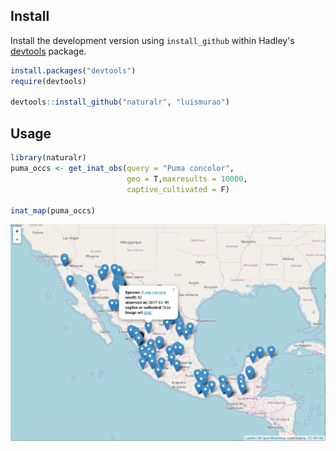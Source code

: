 ## Install

Install the development version using `install_github` within Hadley's [devtools](https://github.com/hadley/devtools) package.

```r
install.packages("devtools")
require(devtools)

devtools::install_github("naturalr", "luismurao")
```
## Usage

```r
library(naturalr)
puma_occs <- get_inat_obs(query = "Puma concolor",
                          geo = T,maxresults = 10000,
                          captive_cultivated = F)

inat_map(puma_occs)

```

![](img/puma_concolor.png)


